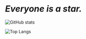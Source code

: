 # *Everyone is a star.*

![GitHub stats](https://github-readme-stats.vercel.app/api?username=TNTksals&show_icons=true&theme=gruvbox&hide_border=true)

![Top Langs](https://github-readme-stats.vercel.app/api/top-langs/?username=TNTksals&layout=compact&theme=gruvbox&hide_border=true)
